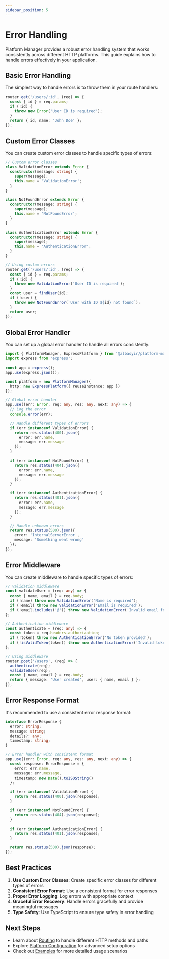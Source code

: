 ```yaml
---
sidebar_position: 5
---
```


# Error Handling

Platform Manager provides a robust error handling system that works consistently across different HTTP platforms. This guide explains how to handle errors effectively in your application.

## Basic Error Handling

The simplest way to handle errors is to throw them in your route handlers:

```typescript
router.get('/users/:id', (req) => {
  const { id } = req.params;
  if (!id) {
    throw new Error('User ID is required');
  }
  return { id, name: 'John Doe' };
});
```

## Custom Error Classes

You can create custom error classes to handle specific types of errors:

```typescript
// Custom error classes
class ValidationError extends Error {
  constructor(message: string) {
    super(message);
    this.name = 'ValidationError';
  }
}

class NotFoundError extends Error {
  constructor(message: string) {
    super(message);
    this.name = 'NotFoundError';
  }
}

class AuthenticationError extends Error {
  constructor(message: string) {
    super(message);
    this.name = 'AuthenticationError';
  }
}

// Using custom errors
router.get('/users/:id', (req) => {
  const { id } = req.params;
  if (!id) {
    throw new ValidationError('User ID is required');
  }
  const user = findUser(id);
  if (!user) {
    throw new NotFoundError(`User with ID ${id} not found`);
  }
  return user;
});
```

## Global Error Handler

You can set up a global error handler to handle all errors consistently:

```typescript
import { PlatformManager, ExpressPlatform } from '@albasyir/platform-manager';
import express from 'express';

const app = express();
app.use(express.json());

const platform = new PlatformManager({
  http: new ExpressPlatform({ reuseInstance: app })
});

// Global error handler
app.use((err: Error, req: any, res: any, next: any) => {
  // Log the error
  console.error(err);

  // Handle different types of errors
  if (err instanceof ValidationError) {
    return res.status(400).json({
      error: err.name,
      message: err.message
    });
  }

  if (err instanceof NotFoundError) {
    return res.status(404).json({
      error: err.name,
      message: err.message
    });
  }

  if (err instanceof AuthenticationError) {
    return res.status(401).json({
      error: err.name,
      message: err.message
    });
  }

  // Handle unknown errors
  return res.status(500).json({
    error: 'InternalServerError',
    message: 'Something went wrong'
  });
});
```

## Error Middleware

You can create middleware to handle specific types of errors:

```typescript
// Validation middleware
const validateUser = (req: any) => {
  const { name, email } = req.body;
  if (!name) throw new ValidationError('Name is required');
  if (!email) throw new ValidationError('Email is required');
  if (!email.includes('@')) throw new ValidationError('Invalid email format');
};

// Authentication middleware
const authenticate = (req: any) => {
  const token = req.headers.authorization;
  if (!token) throw new AuthenticationError('No token provided');
  if (!isValidToken(token)) throw new AuthenticationError('Invalid token');
};

// Using middleware
router.post('/users', (req) => {
  authenticate(req);
  validateUser(req);
  const { name, email } = req.body;
  return { message: 'User created', user: { name, email } };
});
```

## Error Response Format

It's recommended to use a consistent error response format:

```typescript
interface ErrorResponse {
  error: string;
  message: string;
  details?: any;
  timestamp: string;
}

// Error handler with consistent format
app.use((err: Error, req: any, res: any, next: any) => {
  const response: ErrorResponse = {
    error: err.name,
    message: err.message,
    timestamp: new Date().toISOString()
  };

  if (err instanceof ValidationError) {
    return res.status(400).json(response);
  }

  if (err instanceof NotFoundError) {
    return res.status(404).json(response);
  }

  if (err instanceof AuthenticationError) {
    return res.status(401).json(response);
  }

  return res.status(500).json(response);
});
```

## Best Practices

1. **Use Custom Error Classes**: Create specific error classes for different types of errors
2. **Consistent Error Format**: Use a consistent format for error responses
3. **Proper Error Logging**: Log errors with appropriate context
4. **Graceful Error Recovery**: Handle errors gracefully and provide meaningful messages
5. **Type Safety**: Use TypeScript to ensure type safety in error handling

## Next Steps

- Learn about [Routing](./routing) to handle different HTTP methods and paths
- Explore [Platform Configuration](./platform-config) for advanced setup options
- Check out [Examples](./examples) for more detailed usage scenarios 